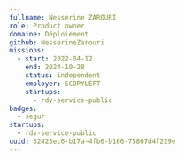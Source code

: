 ```yaml
---
fullname: Nesserine ZAROURI
role: Product owner
domaine: Déploiement
github: NesserineZarouri
missions:
  - start: 2022-04-12
    end: 2024-10-28
    status: independent
    employer: SCOPYLEFT
    startups:
      - rdv-service-public
badges:
  - segur
startups:
  - rdv-service-public
uuid: 32423ec6-b17a-4fb6-b166-75807d4f229e
---
```

